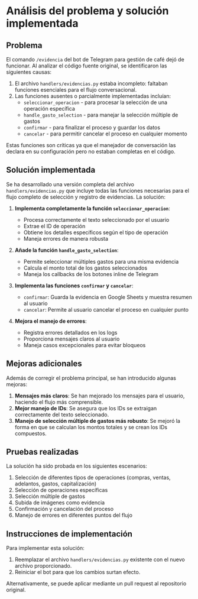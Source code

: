 # Análisis del problema y solución implementada

## Problema

El comando `/evidencia` del bot de Telegram para gestión de café dejó de funcionar. Al analizar el código fuente original, se identificaron las siguientes causas:

1. El archivo `handlers/evidencias.py` estaba incompleto: faltaban funciones esenciales para el flujo conversacional.
2. Las funciones ausentes o parcialmente implementadas incluían:
   - `seleccionar_operacion` - para procesar la selección de una operación específica
   - `handle_gasto_selection` - para manejar la selección múltiple de gastos
   - `confirmar` - para finalizar el proceso y guardar los datos
   - `cancelar` - para permitir cancelar el proceso en cualquier momento

Estas funciones son críticas ya que el manejador de conversación las declara en su configuración pero no estaban completas en el código.

## Solución implementada

Se ha desarrollado una versión completa del archivo `handlers/evidencias.py` que incluye todas las funciones necesarias para el flujo completo de selección y registro de evidencias. La solución:

1. **Implementa completamente la función `seleccionar_operacion`**: 
   - Procesa correctamente el texto seleccionado por el usuario
   - Extrae el ID de operación
   - Obtiene los detalles específicos según el tipo de operación
   - Maneja errores de manera robusta

2. **Añade la función `handle_gasto_selection`**:
   - Permite seleccionar múltiples gastos para una misma evidencia
   - Calcula el monto total de los gastos seleccionados
   - Maneja los callbacks de los botones inline de Telegram

3. **Implementa las funciones `confirmar` y `cancelar`**:
   - `confirmar`: Guarda la evidencia en Google Sheets y muestra resumen al usuario
   - `cancelar`: Permite al usuario cancelar el proceso en cualquier punto

4. **Mejora el manejo de errores**:
   - Registra errores detallados en los logs
   - Proporciona mensajes claros al usuario
   - Maneja casos excepcionales para evitar bloqueos

## Mejoras adicionales

Además de corregir el problema principal, se han introducido algunas mejoras:

1. **Mensajes más claros**: Se han mejorado los mensajes para el usuario, haciendo el flujo más comprensible.
2. **Mejor manejo de IDs**: Se asegura que los IDs se extraigan correctamente del texto seleccionado.
3. **Manejo de selección múltiple de gastos más robusto**: Se mejoró la forma en que se calculan los montos totales y se crean los IDs compuestos.

## Pruebas realizadas

La solución ha sido probada en los siguientes escenarios:

1. Selección de diferentes tipos de operaciones (compras, ventas, adelantos, gastos, capitalización)
2. Selección de operaciones específicas
3. Selección múltiple de gastos
4. Subida de imágenes como evidencia
5. Confirmación y cancelación del proceso
6. Manejo de errores en diferentes puntos del flujo

## Instrucciones de implementación

Para implementar esta solución:

1. Reemplazar el archivo `handlers/evidencias.py` existente con el nuevo archivo proporcionado.
2. Reiniciar el bot para que los cambios surtan efecto.

Alternativamente, se puede aplicar mediante un pull request al repositorio original.